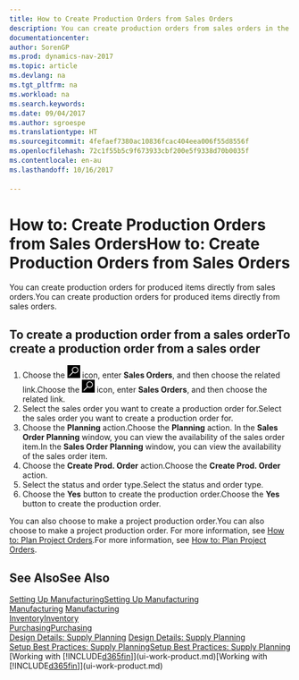 ```yaml
---
title: How to Create Production Orders from Sales Orders
description: You can create production orders from sales orders in the Sales & Marketing department.
documentationcenter: 
author: SorenGP
ms.prod: dynamics-nav-2017
ms.topic: article
ms.devlang: na
ms.tgt_pltfrm: na
ms.workload: na
ms.search.keywords: 
ms.date: 09/04/2017
ms.author: sgroespe
ms.translationtype: HT
ms.sourcegitcommit: 4fefaef7380ac10836fcac404eea006f55d8556f
ms.openlocfilehash: 72c1f55b5c9f673933cbf200e5f9338d70b0035f
ms.contentlocale: en-au
ms.lasthandoff: 10/16/2017

---
```

# <a name="how-to-create-production-orders-from-sales-orders"></a><span data-ttu-id="d6f0f-103">How to: Create Production Orders from Sales Orders</span><span class="sxs-lookup"><span data-stu-id="d6f0f-103">How to: Create Production Orders from Sales Orders</span></span>
<span data-ttu-id="d6f0f-104">You can create production orders for produced items directly from sales orders.</span><span class="sxs-lookup"><span data-stu-id="d6f0f-104">You can create production orders for produced items directly from sales orders.</span></span>  

## <a name="to-create-a-production-order-from-a-sales-order"></a><span data-ttu-id="d6f0f-105">To create a production order from a sales order</span><span class="sxs-lookup"><span data-stu-id="d6f0f-105">To create a production order from a sales order</span></span>  

1.  <span data-ttu-id="d6f0f-106">Choose the ![Search for Page or Report](media/ui-search/search_small.png "Search for Page or Report icon") icon, enter **Sales Orders**, and then choose the related link.</span><span class="sxs-lookup"><span data-stu-id="d6f0f-106">Choose the ![Search for Page or Report](media/ui-search/search_small.png "Search for Page or Report icon") icon, enter **Sales Orders**, and then choose the related link.</span></span>  
2.  <span data-ttu-id="d6f0f-107">Select the sales order you want to create a production order for.</span><span class="sxs-lookup"><span data-stu-id="d6f0f-107">Select the sales order you want to create a production order for.</span></span>  
3.  <span data-ttu-id="d6f0f-108">Choose the **Planning** action.</span><span class="sxs-lookup"><span data-stu-id="d6f0f-108">Choose the **Planning** action.</span></span> <span data-ttu-id="d6f0f-109">In the **Sales Order Planning** window, you can view the availability of the sales order item.</span><span class="sxs-lookup"><span data-stu-id="d6f0f-109">In the **Sales Order Planning** window, you can view the availability of the sales order item.</span></span>  
4.  <span data-ttu-id="d6f0f-110">Choose the **Create Prod. Order** action.</span><span class="sxs-lookup"><span data-stu-id="d6f0f-110">Choose the **Create Prod. Order** action.</span></span>  
5.  <span data-ttu-id="d6f0f-111">Select the status and order type.</span><span class="sxs-lookup"><span data-stu-id="d6f0f-111">Select the status and order type.</span></span>  
6.  <span data-ttu-id="d6f0f-112">Choose the **Yes** button to create the production order.</span><span class="sxs-lookup"><span data-stu-id="d6f0f-112">Choose the **Yes** button to create the production order.</span></span>

<span data-ttu-id="d6f0f-113">You can also choose to make a project production order.</span><span class="sxs-lookup"><span data-stu-id="d6f0f-113">You can also choose to make a project production order.</span></span> <span data-ttu-id="d6f0f-114">For more information, see [How to: Plan Project Orders](production-how-to-plan-project-orders.md).</span><span class="sxs-lookup"><span data-stu-id="d6f0f-114">For more information, see [How to: Plan Project Orders](production-how-to-plan-project-orders.md).</span></span>   

## <a name="see-also"></a><span data-ttu-id="d6f0f-115">See Also</span><span class="sxs-lookup"><span data-stu-id="d6f0f-115">See Also</span></span>  
[<span data-ttu-id="d6f0f-116">Setting Up Manufacturing</span><span class="sxs-lookup"><span data-stu-id="d6f0f-116">Setting Up Manufacturing</span></span>](production-configure-production-processes.md)  
<span data-ttu-id="d6f0f-117">[Manufacturing](production-manage-manufacturing.md)  </span><span class="sxs-lookup"><span data-stu-id="d6f0f-117">[Manufacturing](production-manage-manufacturing.md)  </span></span>  
[<span data-ttu-id="d6f0f-118">Inventory</span><span class="sxs-lookup"><span data-stu-id="d6f0f-118">Inventory</span></span>](inventory-manage-inventory.md)  
[<span data-ttu-id="d6f0f-119">Purchasing</span><span class="sxs-lookup"><span data-stu-id="d6f0f-119">Purchasing</span></span>](purchasing-manage-purchasing.md)  
<span data-ttu-id="d6f0f-120">[Design Details: Supply Planning](design-details-supply-planning.md) </span><span class="sxs-lookup"><span data-stu-id="d6f0f-120">[Design Details: Supply Planning](design-details-supply-planning.md) </span></span>  
[<span data-ttu-id="d6f0f-121">Setup Best Practices: Supply Planning</span><span class="sxs-lookup"><span data-stu-id="d6f0f-121">Setup Best Practices: Supply Planning</span></span>](setup-best-practices-supply-planning.md)  
<span data-ttu-id="d6f0f-122">[Working with [!INCLUDE[d365fin](includes/d365fin_md.md)]](ui-work-product.md)</span><span class="sxs-lookup"><span data-stu-id="d6f0f-122">[Working with [!INCLUDE[d365fin](includes/d365fin_md.md)]](ui-work-product.md)</span></span>

